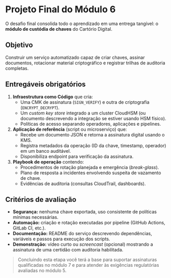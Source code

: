 # Projeto Final do Módulo 6

O desafio final consolida todo o aprendizado em uma entrega tangível: o **módulo de custódia de chaves** do Cartório Digital.

## Objetivo

Construir um serviço automatizado capaz de criar chaves, assinar documentos, rotacionar material criptográfico e registrar trilhas de auditoria completas.

## Entregáveis obrigatórios

1. **Infraestrutura como Código** que cria:
   - Uma CMK de assinatura (`SIGN_VERIFY`) e outra de criptografia (`ENCRYPT_DECRYPT`).
   - Um *custom key store* integrado a um cluster CloudHSM (ou documento descrevendo a integração se estiver usando HSM físico).
   - Políticas de acesso separando operadores, aplicações e pipelines.
2. **Aplicação de referência** (script ou microserviço) que:
   - Recebe um documento JSON e retorna a assinatura digital usando o KMS.
   - Registra metadados da operação (ID da chave, timestamp, operador) em um banco auditável.
   - Disponibiliza endpoint para verificação da assinatura.
3. **Playbook de operação** contendo:
   - Procedimentos de rotação planejada e emergência (*break-glass*).
   - Plano de resposta a incidentes envolvendo suspeita de vazamento de chave.
   - Evidências de auditoria (consultas CloudTrail, dashboards).

## Critérios de avaliação

- **Segurança:** nenhuma chave exportada, uso consistente de políticas mínimas necessárias.
- **Automação:** criação e rotação executadas por pipeline (GitHub Actions, GitLab CI, etc.).
- **Documentação:** README do serviço descrevendo dependências, variáveis e passos para execução dos scripts.
- **Demonstração:** vídeo curto ou *screencast* (opcional) mostrando a assinatura de uma certidão com auditoria habilitada.

> Concluindo esta etapa você terá a base para suportar assinaturas qualificadas no módulo 7 e para atender às exigências regulatórias avaliadas no módulo 5.
